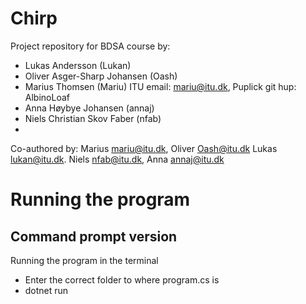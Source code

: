 # Chirp
Project repository for BDSA course by:
- Lukas Andersson (Lukan)
- Oliver Asger-Sharp Johansen (Oash)
- Marius Thomsen (Mariu) ITU email: mariu@itu.dk, Puplick git hup: AlbinoLoaf
- Anna Høybye Johansen (annaj)
- Niels Christian Skov Faber (nfab)
- 
Co-authored by: Marius <mariu@itu.dk>, Oliver <Oash@itu.dk> Lukas <lukan@itu.dk>. Niels <nfab@itu.dk>, Anna <annaj@itu.dk>

# Running the program

## Command prompt version
Running the program in the terminal
- Enter the correct folder to where program.cs is
- dotnet run

